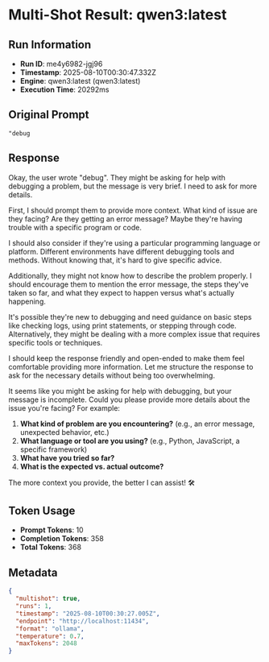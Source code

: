# Multi-Shot Result: qwen3:latest

## Run Information
- **Run ID**: me4y6982-jgj96
- **Timestamp**: 2025-08-10T00:30:47.332Z
- **Engine**: qwen3:latest (qwen3:latest)
- **Execution Time**: 20292ms

## Original Prompt
```
"debug
```

## Response
<think>
Okay, the user wrote "debug". They might be asking for help with debugging a problem, but the message is very brief. I need to ask for more details.

First, I should prompt them to provide more context. What kind of issue are they facing? Are they getting an error message? Maybe they're having trouble with a specific program or code.

I should also consider if they're using a particular programming language or platform. Different environments have different debugging tools and methods. Without knowing that, it's hard to give specific advice.

Additionally, they might not know how to describe the problem properly. I should encourage them to mention the error message, the steps they've taken so far, and what they expect to happen versus what's actually happening.

It's possible they're new to debugging and need guidance on basic steps like checking logs, using print statements, or stepping through code. Alternatively, they might be dealing with a more complex issue that requires specific tools or techniques.

I should keep the response friendly and open-ended to make them feel comfortable providing more information. Let me structure the response to ask for the necessary details without being too overwhelming.
</think>

It seems like you might be asking for help with debugging, but your message is incomplete. Could you please provide more details about the issue you're facing? For example:

1. **What kind of problem are you encountering?** (e.g., an error message, unexpected behavior, etc.)
2. **What language or tool are you using?** (e.g., Python, JavaScript, a specific framework)
3. **What have you tried so far?**
4. **What is the expected vs. actual outcome?**

The more context you provide, the better I can assist! 🛠️


## Token Usage
- **Prompt Tokens**: 10
- **Completion Tokens**: 358
- **Total Tokens**: 368


## Metadata
```json
{
  "multishot": true,
  "runs": 1,
  "timestamp": "2025-08-10T00:30:27.005Z",
  "endpoint": "http://localhost:11434",
  "format": "ollama",
  "temperature": 0.7,
  "maxTokens": 2048
}
```
